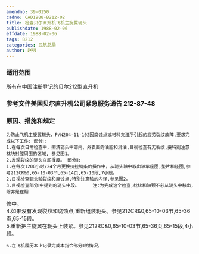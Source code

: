 ```yaml
---
amendno: 39-0150  
cadno: CAD1988-B212-02  
title: 检查贝尔直升机飞机主旋翼轭头  
publishdate: 1988-02-06  
effdate: 1988-02-06  
tags: B212  
categories: 民航总局  
author: 赵强  
---
```

  
### 适用范围  
所有在中国注册登记的贝尔212型直升机  
  
<!--more-->  
### 参考文件美国贝尔直升机公司紧急服务通告 212-87-48  
  
### 原因、措施和规定  
    为防止飞机主旋翼轭头，P/N204-11-102因腐蚀点或材料夹渣所引起的疲劳裂纹故障,要求完成以下工作: 部分Ⅰ:  
    1.在每次日常检查中，擦清轭头中部内、外表面的油脂和滑油,目视检查有无裂纹,要特别注意枕块衬膛周围的区域, 参见图1。  
    2.发现裂纹的轭头立即报废。 部分Ⅱ:  
    1.在每次1200小时/24个月更换抗拉钢条的操作中，从轭头轴中取出轴承座圈,垫片和径圈,参考212CR&0,65-10-03节,65-14页,65-10段,7小段。  
    2.目视检查轭头轴裂纹和腐蚀点,特别注意轴的内径,参见图2。  
    3.目视检查部分Ⅰ中提到的轭头中段。     注:为完成这个检查,枕块和轴颈不必从轭头中移出,除非是在翻  
  
  
修中。  
    4.如果没有发现裂纹和腐蚀点,重新组装轭头。参见212CR&0,65-10-03节,65-36页,65-15段。  
    5.重新把主旋翼在轭头上装紧。参见212RC&0,65-10-03节,65-36页,65-15段,4小段。  
  
    6.在飞机履历本上记录完成本指令部分Ⅱ的情况。  
